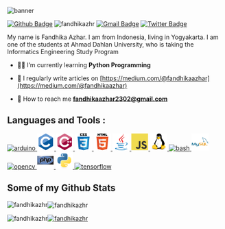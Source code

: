 
![banner](https://user-images.githubusercontent.com/99522867/154374482-41b8d268-aede-41b6-8e27-b208e11d8b01.jpg)

[![Github Badge](https://img.shields.io/badge/-fandhikazhr-grey?style=flat&logo=github&logoColor=white&link=https://github.com/fandhikazhr/)](https://www.github.com/fandhikazhr/) <img src="https://komarev.com/ghpvc/?username=fandhikazhr&label=Profile%20views&color=0e75b6&style=flat" alt="fandhikazhr" /> [![Gmail Badge](https://img.shields.io/badge/-fandhikaazhar2302@gmail.com-c14438?style=flat&logo=Gmail&logoColor=white&link=mailto:fandhikaazhar2302@gmail.com)](mailto:fandhikaazhar2302@gmail.com) [![Twitter Badge](https://img.shields.io/badge/-fandhikazhr-00acee?style=flat&logo=twitter&logoColor=white&link=https://twitter.com/fandhikazhr/)](https://www.twitter.com/fandhikazhr/)
<p align='left'>My name is Fandhika Azhar. I am from Indonesia, living in Yogyakarta. I am one of the students at Ahmad Dahlan University, who is taking the Informatics Engineering Study Program</p>

- 🐱‍👤 I’m currently learning **Python Programming**

- 📝 I regularly write articles on [https://medium.com/@fandhikaazhar](https://medium.com/@fandhikaazhar)

- 📧 How to reach me **fandhikaazhar2302@gmail.com**

## Languages and Tools :
<p align="left"> <a href="https://www.arduino.cc/" target="_blank" rel="noreferrer"> <img src="https://cdn.worldvectorlogo.com/logos/arduino-1.svg" alt="arduino" width="40" height="40"/> </a> <a href="https://www.cprogramming.com/" target="_blank" rel="noreferrer"> <img src="https://raw.githubusercontent.com/devicons/devicon/master/icons/c/c-original.svg" alt="c" width="40" height="40"/> </a> <a href="https://www.w3schools.com/cpp/" target="_blank" rel="noreferrer"> <img src="https://raw.githubusercontent.com/devicons/devicon/master/icons/cplusplus/cplusplus-original.svg" alt="cplusplus" width="40" height="40"/> </a> <a href="https://www.w3schools.com/css/" target="_blank" rel="noreferrer"> <img src="https://raw.githubusercontent.com/devicons/devicon/master/icons/css3/css3-original-wordmark.svg" alt="css3" width="40" height="40"/> </a> <a href="https://www.w3.org/html/" target="_blank" rel="noreferrer"> <img src="https://raw.githubusercontent.com/devicons/devicon/master/icons/html5/html5-original-wordmark.svg" alt="html5" width="40" height="40"/> </a> <a href="https://www.java.com" target="_blank" rel="noreferrer"> <img src="https://raw.githubusercontent.com/devicons/devicon/master/icons/java/java-original.svg" alt="java" width="40" height="40"/> </a> <a href="https://developer.mozilla.org/en-US/docs/Web/JavaScript" target="_blank" rel="noreferrer"> <img src="https://raw.githubusercontent.com/devicons/devicon/master/icons/javascript/javascript-original.svg" alt="javascript" width="40" height="40"/> </a> <a href="https://www.linux.org/" target="_blank" rel="noreferrer"> <img src="https://raw.githubusercontent.com/devicons/devicon/master/icons/linux/linux-original.svg" alt="linux" width="40" height="40"/> </a> <a href="https://www.gnu.org/software/bash/" target="_blank" rel="noreferrer"> <img src="https://www.vectorlogo.zone/logos/gnu_bash/gnu_bash-icon.svg" alt="bash" width="40" height="40"/> </a> <a href="https://www.mysql.com/" target="_blank" rel="noreferrer"> <img src="https://raw.githubusercontent.com/devicons/devicon/master/icons/mysql/mysql-original-wordmark.svg" alt="mysql" width="40" height="40"/> </a> <a href="https://opencv.org/" target="_blank" rel="noreferrer"> <img src="https://www.vectorlogo.zone/logos/opencv/opencv-icon.svg" alt="opencv" width="40" height="40"/> </a> <a href="https://www.php.net" target="_blank" rel="noreferrer"> <img src="https://raw.githubusercontent.com/devicons/devicon/master/icons/php/php-original.svg" alt="php" width="40" height="40"/> </a> <a href="https://www.python.org" target="_blank" rel="noreferrer"> <img src="https://raw.githubusercontent.com/devicons/devicon/master/icons/python/python-original.svg" alt="python" width="40" height="40"/> </a> <a href="https://www.tensorflow.org" target="_blank" rel="noreferrer"> <img src="https://www.vectorlogo.zone/logos/tensorflow/tensorflow-icon.svg" alt="tensorflow" width="40" height="40"/> </a> </p>

## Some of my Github Stats

<p><img align="left" src="https://github-readme-stats.vercel.app/api?username=fandhikazhr&show_icons=true&locale=en&include_all_commits=true&theme=graywhite" alt="fandhikazhr" /></p>

<p><img align="center" src="https://github-readme-stats.vercel.app/api/top-langs?username=fandhikazhr&show_icons=true&locale=en&layout=compact&theme=graywhite" alt="fandhikazhr" /></p>

<p><img align="left" src="https://github-readme-streak-stats.herokuapp.com/?user=fandhikazhr&" alt="fandhikazhr" /></p>

<p align="lwft"> <a href="https://github.com/ryo-ma/github-profile-trophy"><img src="https://github-profile-trophy.vercel.app/?username=fandhikazhr&theme=github_dark" alt="fandhikazhr" /></a> </p>
